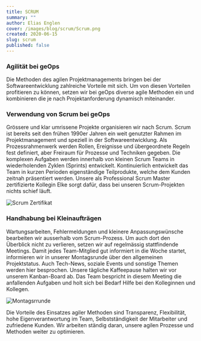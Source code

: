 ```yaml
---
title: SCRUM
summary: ""
author: Elias Englen
cover: /images/blog/scrum/Scrum.png
created: 2020-06-15
slug: scrum
published: false
---
```

### Agilität bei geOps

Die Methoden des agilen Projektmanagements bringen bei der Softwareentwicklung zahlreiche Vorteile mit sich. Um von diesen Vorteilen profitieren zu können, setzen wir bei geOps diverse agile Methoden ein und kombinieren die je nach Projektanforderung dynamisch miteinander.

### Verwendung von Scrum bei geOps

Grössere und klar umrissene Projekte organisieren wir nach Scrum. Scrum ist bereits seit den frühen 1990er Jahren ein weit genutzter Rahmen im Projektmanagement und speziell in der Softwareentwicklung. Als Prozessrahmenwerk werden Rollen, Ereignisse und übergeordnete Regeln fest definiert, aber Freiraum für Prozesse und Techniken gegeben. Die komplexen Aufgaben werden innerhalb von kleinen Scrum Teams in wiederholenden Zyklen (Sprints) entwickelt. Kontinuierlich entwickelt das Team in kurzen Perioden eigenständige Teilprodukte, welche dem Kunden zeitnah präsentiert werden. Unsere als Professional Scrum Master zertifizierte Kollegin Elke sorgt dafür, dass bei unseren Scrum-Projekten nichts schief läuft.

![Scrum Zertifikat](/images/blog/scrum/image2020-1-30_11-16-2.png)

### Handhabung bei Kleinaufträgen

Wartungsarbeiten, Fehlermeldungen und kleinere Anpassungswünsche bearbeiten wir ausserhalb vom Scrum-Prozess. Um auch dort den Überblick nicht zu verlieren, setzen wir auf regelmässig stattfindende Meetings. Damit jedes Team-Mitglied gut informiert in die Woche startet, informieren wir in unserer Montagsrunde über den allgemeinen Projektstatus. Auch Tech-News, soziale Events und sonstige Themen werden hier besprochen. Unsere tägliche Kaffeepause halten wir vor unserem Kanban-Board ab. Das Team bespricht in diesem Meeting die anfallenden Aufgaben und holt sich bei Bedarf Hilfe bei den Kolleginnen und Kollegen.

![Montagsrrunde](/images/blog/scrum/AF2I9588.png)

Die Vorteile des Einsatzes agiler Methoden sind Transparenz, Flexibilität, hohe Eigenverantwortung im Team, Selbstständigkeit der Mitarbeiter und zufriedene Kunden. Wir arbeiten ständig daran, unsere agilen Prozesse und Methoden weiter zu optimieren.